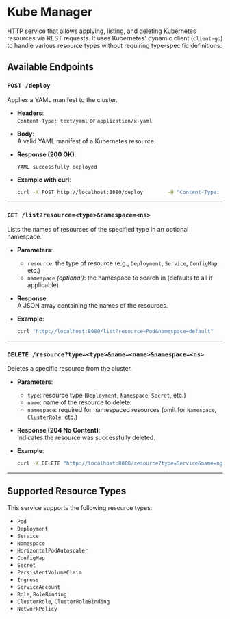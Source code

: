 # Kube Manager

HTTP service that allows applying, listing, and deleting Kubernetes resources via REST requests. It uses Kubernetes' dynamic client (`client-go`) to handle various resource types without requiring type-specific definitions.

## Available Endpoints

### `POST /deploy`

Applies a YAML manifest to the cluster.

- **Headers**:  
  `Content-Type: text/yaml` or `application/x-yaml`
  
- **Body**:  
  A valid YAML manifest of a Kubernetes resource.

- **Response (200 OK)**:  
  ```
  YAML successfully deployed
  ```

- **Example with curl**:

  ```bash
  curl -X POST http://localhost:8080/deploy        -H "Content-Type: text/yaml"        --data-binary @deployment.yaml
  ```

---

### `GET /list?resource=<type>&namespace=<ns>`

Lists the names of resources of the specified type in an optional namespace.

- **Parameters**:
  - `resource`: the type of resource (e.g., `Deployment`, `Service`, `ConfigMap`, etc.)
  - `namespace` *(optional)*: the namespace to search in (defaults to all if applicable)

- **Response**:  
  A JSON array containing the names of the resources.

- **Example**:

  ```bash
  curl "http://localhost:8080/list?resource=Pod&namespace=default"
  ```

---

### `DELETE /resource?type=<type>&name=<name>&namespace=<ns>`

Deletes a specific resource from the cluster.

- **Parameters**:
  - `type`: resource type (`Deployment`, `Namespace`, `Secret`, etc.)
  - `name`: name of the resource to delete
  - `namespace`: required for namespaced resources (omit for `Namespace`, `ClusterRole`, etc.)

- **Response (204 No Content)**:  
  Indicates the resource was successfully deleted.

- **Example**:

  ```bash
  curl -X DELETE "http://localhost:8080/resource?type=Service&name=nginx-service&namespace=default"
  ```

---

## Supported Resource Types

This service supports the following resource types:

- `Pod`
- `Deployment`
- `Service`
- `Namespace`
- `HorizontalPodAutoscaler`
- `ConfigMap`
- `Secret`
- `PersistentVolumeClaim`
- `Ingress`
- `ServiceAccount`
- `Role`, `RoleBinding`
- `ClusterRole`, `ClusterRoleBinding`
- `NetworkPolicy`
